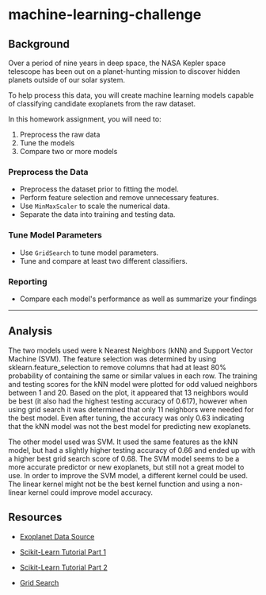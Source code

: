 # machine-learning-challenge

## Background

Over a period of nine years in deep space, the NASA Kepler space telescope has been out on a planet-hunting mission to discover hidden planets outside of our solar system.

To help process this data, you will create machine learning models capable of classifying candidate exoplanets from the raw dataset.

In this homework assignment, you will need to:

1. Preprocess the raw data
2. Tune the models
3. Compare two or more models

### Preprocess the Data

* Preprocess the dataset prior to fitting the model.
* Perform feature selection and remove unnecessary features.
* Use `MinMaxScaler` to scale the numerical data.
* Separate the data into training and testing data.

### Tune Model Parameters

* Use `GridSearch` to tune model parameters.
* Tune and compare at least two different classifiers.

### Reporting

* Compare each model's performance as well as summarize your findings
- - -

## Analysis

The two models used were k Nearest Neighbors (kNN) and Support Vector Machine (SVM). The feature selection was determined by using sklearn.feature_selection to remove columns that had at least 80% probability of containing the same or similar values in each row. The training and testing scores for the kNN model were plotted for odd valued neighbors between 1 and 20. Based on the plot, it appeared that 13 neighbors would be best (it also had the highest testing accuracy of 0.617), however when using grid search it was determined that only 11 neighbors were needed for the best model. Even after tuning, the accuracy was only 0.63 indicating that the kNN model was not the best model for predicting new exoplanets.

The other model used was SVM. It used the same features as the kNN model, but had a slightly higher testing accuracy of 0.66 and ended up with a higher best grid search score of 0.68. The SVM model seems to be a more accurate predictor or new exoplanets, but still not a great model to use. In order to improve the SVM model, a different kernel could be used. The linear kernel might not be the best kernel function and using a non-linear kernel could improve model accuracy.

## Resources

* [Exoplanet Data Source](https://www.kaggle.com/nasa/kepler-exoplanet-search-results)

* [Scikit-Learn Tutorial Part 1](https://www.youtube.com/watch?v=4PXAztQtoTg)

* [Scikit-Learn Tutorial Part 2](https://www.youtube.com/watch?v=gK43gtGh49o&t=5858s)

* [Grid Search](https://scikit-learn.org/stable/modules/grid_search.html)
